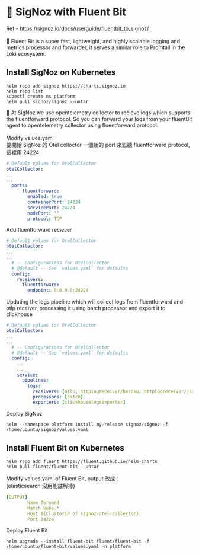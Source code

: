 # 📌 SigNoz with Fluent Bit
Ref - https://signoz.io/docs/userguide/fluentbit_to_signoz/ \
\
📍 Fluent Bit is a super fast, lightweight, and highly scalable logging and metrics processor and forwarder, it serves a similar role to Promtail in the Loki ecosystem.

## Install SigNoz on Kubernetes
```
helm repo add signoz https://charts.signoz.io
helm repo list
kubectl create ns platform
helm pull signoz/signoz --untar
```
📍 At SigNoz we use opentelemetry collector to recieve logs which supports the fluentforward protocol. So you can forward your logs from your fluentBit agent to opentelemetry collector using fluentforward protocol.
\
\
Modify values.yaml \
要開給 SigNoz 的 Otel colloctor 一個新的 port 來監聽 fluentforward protocol, 這裡用 24224
```Yaml
# Default values for OtelCollector
otelCollector:
、、、
、、、
  ports:
      fluentforward:
        enabled: true
        containerPort: 24224
        servicePort: 24224
        nodePort: ""
        protocol: TCP
```
Add fluentforward reciever
```Yaml
# Default values for OtelCollector
otelCollector:
、、、
、、、
  # -- Configurations for OtelCollector
  # @default -- See `values.yaml` for defaults
  config:
    receivers:
      fluentforward:
        endpoint: 0.0.0.0:24224
```
Updating the logs pipeline which will collect logs from fluentforward and otlp receiver, processing it using batch processor and export it to clickhouse
```Yaml
# Default values for OtelCollector
otelCollector:
、、、
、、、
  # -- Configurations for OtelCollector
  # @default -- See `values.yaml` for defaults
  config:
    、、、
    、、、
    service:
      pipelines:
        logs:
          receivers: [otlp, httplogreceiver/heroku, httplogreceiver/json, fluentforward]
          processors: [batch]
          exporters: [clickhouselogsexporter]
```
Deploy SigNoz
```
helm --namespace platform install my-release signoz/signoz -f /home/ubuntu/signoz/values.yaml 
```
## Install Fluent Bit on Kubernetes

```
helm repo add fluent https://fluent.github.io/helm-charts
helm pull fluent/fluent-bit --untar
```

Modify values.yaml of Fluent Bit, output 改成：
\
(elasticsearch 沒用能註解掉)
```Yaml
[OUTPUT]
        Name forward
        Match kube.*
        Host ${ClusterIP of signoz-otel-collector}
        Port 24224
```
Deploy Fluent Bit
```
helm upgrade --install fluent-bit fluent/fluent-bit -f /home/ubuntu/fluent-bit/values.yaml -n platform
```
